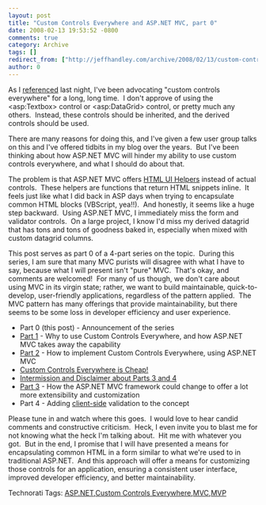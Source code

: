 ```yaml
---
layout: post
title: "Custom Controls Everywhere and ASP.NET MVC, part 0"
date: 2008-02-13 19:53:52 -0800
comments: true
category: Archive
tags: []
redirect_from: ["http://jeffhandley.com/archive/2008/02/13/custom-controls-everywhere-and-asp.net-mvc-part-0"]
author: 0
---
```

<!-- more -->
<p>As I <a target="_blank" href="http://blog.jeffhandley.com/archive/2008/02/12/self-validating-form-controls.aspx">referenced</a> last night, I've been advocating "custom controls everywhere" for a long, long time.  I don't approve of using the &lt;asp:Textbox&gt; control or &lt;asp:DataGrid&gt; control, or pretty much any others.  Instead, these controls should be inherited, and the derived controls should be used.</p>
<p>There are many reasons for doing this, and I've given a few user group talks on this and I've offered tidbits in my blog over the years.  But I've been thinking about how ASP.NET MVC will hinder my ability to use custom controls everywhere, and what I should do about that.</p>
<p>The problem is that ASP.NET MVC offers <a target="_blank" href="http://blog.wekeroad.com/2007/12/05/aspnet-mvc-preview-using-the-mvc-ui-helpers/">HTML UI Helpers</a> instead of actual controls.  These helpers are functions that return HTML snippets inline.  It feels just like what I did back in ASP days when trying to encapsulate common HTML blocks (VBScript, yea!!).  And honestly, it seems like a huge step backward.  Using ASP.NET MVC, I immediately miss the form and validator controls.  On a large project, I know I'd miss my derived datagrid that has tons and tons of goodness baked in, especially when mixed with custom datagrid columns.</p>
<p>This post serves as part 0 of a 4-part series on the topic.  During this series, I am sure that many MVC purists will disagree with what I have to say, because what I will present isn't "pure" MVC.  That's okay, and comments are welcomed!  For many of us though, we don't care about using MVC in its virgin state; rather, we want to build maintainable, quick-to-develop, user-friendly applications, regardless of the pattern applied.  The MVC pattern has many offerings that provide maintainability, but there seems to be some loss in developer efficiency and user experience.</p>
<ul>
    <li>Part 0 (this post) - Announcement of the series </li>
    <li><a href="http://blog.jeffhandley.com/archive/2008/02/24/custom-controls-everywhere-and-asp.net-mvc-part-1.aspx">Part 1</a> - Why to use Custom Controls Everywhere, and how ASP.NET MVC takes away the capability </li>
    <li><a href="http://blog.jeffhandley.com/archive/2008/03/08/custom-controls-everywhere-and-asp.net-mvc-part-2.aspx">Part 2</a> - How to implement Custom Controls Everywhere, using ASP.NET MVC </li>
    <li><a href="http://blog.jeffhandley.com/archive/2008/09/07/custom-controls-everywhere-is-cheap.aspx">Custom Controls Everywhere is Cheap!</a> </li>
    <li><a href="http://blog.jeffhandley.com/archive/2008/09/07/custom-controls-everywhere-and-asp.net-mvc-incomplete.aspx">Intermission and Disclaimer about Parts 3 and 4</a> </li>
    <li><a href="http://blog.jeffhandley.com/archive/2008/09/20/custom-controls-everywhere-and-asp.net-mvc-part-3.aspx">Part 3</a> - How the ASP.NET MVC framework could change to offer a lot more extensibility and customization </li>
    <li>Part 4 - Adding <u>client-side</u> validation to the concept </li>
</ul>
<p>Please tune in and watch where this goes.  I would love to hear candid comments and constructive criticism.  Heck, I even invite you to blast me for not knowing what the heck I'm talking about.  Hit me with whatever you got.  But in the end, I promise that I will have presented a means for encapsulating common HTML in a form similar to what we're used to in traditional ASP.NET.  And this approach will offer a means for customizing those controls for an application, ensuring a consistent user interface, improved developer efficiency, and better maintainability.</p>
<div class="wlWriterSmartContent" id="scid:0767317B-992E-4b12-91E0-4F059A8CECA8:6795a2e4-6f66-4d45-9009-eba32f661986" style="PADDING-RIGHT: 0px; DISPLAY: inline; PADDING-LEFT: 0px; PADDING-BOTTOM: 0px; MARGIN: 0px; PADDING-TOP: 0px">Technorati Tags: <a rel="tag" href="http://technorati.com/tags/ASP.NET">ASP.NET</a>,<a rel="tag" href="http://technorati.com/tags/Custom%20Controls%20Everywhere">Custom Controls Everywhere</a>,<a rel="tag" href="http://technorati.com/tags/MVC">MVC</a>,<a rel="tag" href="http://technorati.com/tags/MVP">MVP</a></div>

